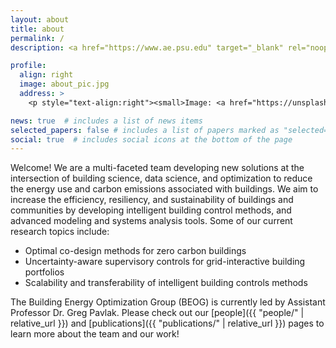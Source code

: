 ```yaml
---
layout: about
title: about
permalink: /
description: <a href="https://www.ae.psu.edu" target="_blank" rel="noopener noreferrer">@ The Pennsylvania State University – Department of Architectural Engineering</a>

profile:
  align: right
  image: about_pic.jpg
  address: >
    <p style="text-align:right"><small>Image: <a href="https://unsplash.com/@joelfilip" target="blank" rel="noopener noreferrer">@joelfilip</a> via Unsplash.</small></p>

news: true  # includes a list of news items
selected_papers: false # includes a list of papers marked as "selected={true}"
social: true  # includes social icons at the bottom of the page
---
```


Welcome! We are a multi-faceted team developing new solutions at the intersection of building science, data science, and optimization to reduce the energy use and carbon emissions associated with buildings. We aim to increase the efficiency, resiliency, and sustainability of buildings and communities by developing intelligent building control methods, and advanced modeling and systems analysis tools. Some of our current research topics include:

- Optimal co-design methods for zero carbon buildings
- Uncertainty-aware supervisory controls for grid-interactive building portfolios
- Scalability and transferability of intelligent building controls methods

The Building Energy Optimization Group (BEOG) is currently led by Assistant Professor Dr. Greg Pavlak. Please check out our [people]({{ "people/" | relative_url }}) and  [publications]({{ "publications/" | relative_url }}) pages to learn more about the team and our work!

 


